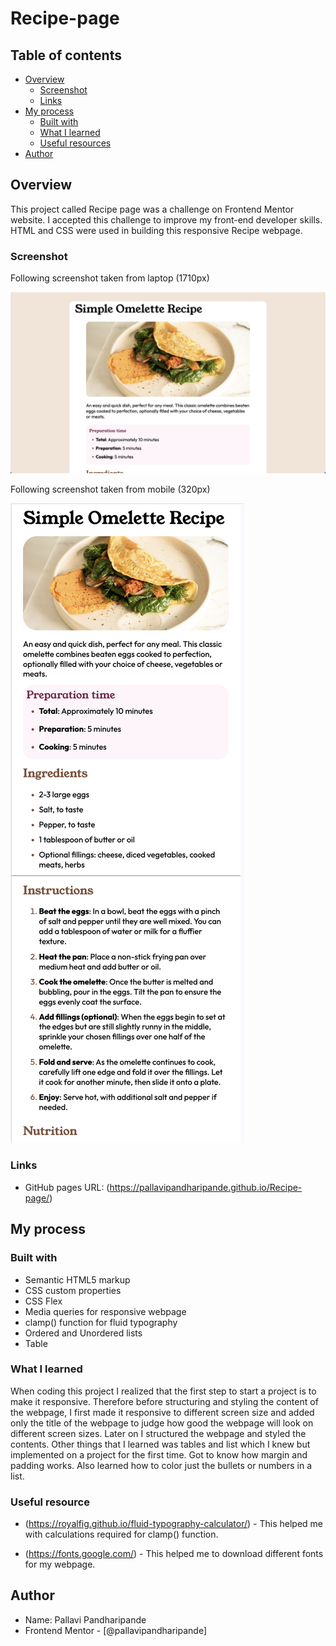 # Recipe-page

## Table of contents

- [Overview](#overview)
  - [Screenshot](#screenshot)
  - [Links](#links)
- [My process](#my-process)
  - [Built with](#built-with)
  - [What I learned](#what-i-learned)
  - [Useful resources](#useful-resources)
- [Author](#author)


## Overview
This project called Recipe page was a challenge on Frontend Mentor website. I accepted this challenge to improve my front-end developer skills. HTML and CSS were used in building this responsive Recipe webpage.

### Screenshot
Following screenshot taken from laptop (1710px)

![](Recipe_page_Laptop_(1710px).png)



Following screenshot taken from mobile (320px)

![](Recipe_page_Mobile_(320px).png)


### Links
- GitHub pages URL: (https://pallavipandharipande.github.io/Recipe-page/)


## My process

### Built with
- Semantic HTML5 markup
- CSS custom properties
- CSS Flex
- Media queries for responsive webpage
- clamp() function for fluid typography
- Ordered and Unordered lists
- Table

### What I learned
When coding this project I realized that the first step to start a project is to make it responsive. Therefore before structuring and styling the content of the webpage, I first made it responsive to different screen size and added only the title of the webpage to judge how good the webpage will look on different screen sizes. Later on I structured the webpage and styled the contents. 
Other things that I learned was tables and list which I knew but implemented on a project for the first time.
Got to know how margin and padding works. Also learned how to color just the bullets or numbers in a list.

### Useful resource
- (https://royalfig.github.io/fluid-typography-calculator/) - This helped me with calculations required for clamp() function.

- (https://fonts.google.com/) - This helped me to download different fonts for my webpage.


## Author
- Name: Pallavi Pandharipande
- Frontend Mentor - [@pallavipandharipande]

